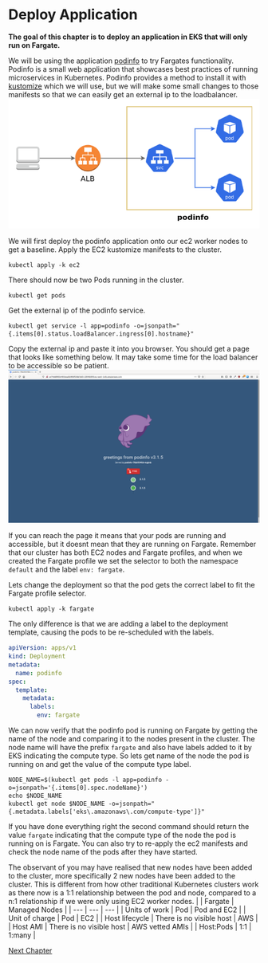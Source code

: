 # Deploy Application
**The goal of this chapter is to deploy an application in EKS that will only run on Fargate.**

We will be using the application [podinfo](https://github.com/stefanprodan/podinfo) to try Fargates functionality. Podinfo is a small web application that showcases best practices of running microservices in Kubernetes. Podinfo provides a method to install it with [kustomize](https://github.com/kubernetes-sigs/kustomize) which we will use, but we will make some small changes to those manifests so that we can easily get an external ip to the loadbalancer.
![podinfo architecture](../assets/pod-info-architecture.png)

We will first deploy the podinfo application onto our ec2 worker nodes to get a baseline. Apply the EC2 kustomize manifests to the cluster.
```shell
kubectl apply -k ec2
```

There should now be two Pods running in the cluster.
```shell
kubectl get pods
```

Get the external ip of the podinfo service.
```shell
kubectl get service -l app=podinfo -o=jsonpath="{.items[0].status.loadBalancer.ingress[0].hostname}"
```

Copy the external ip and paste it into you browser. You should get a page that looks like something below. It may take some time for the load balancer to be accessible so be patient.
![podinfo screenshot](../assets/podinfo-screenshot.png)

If you can reach the page it means that your pods are running and accessible, but it doesnt mean that they are running on Fargate. Remember that our cluster has both EC2 nodes and Fargate profiles, and when we created the Fargate profile we set the selector to both the namespace `default` and the label `env: fargate`.

Lets change the deployment so that the pod gets the correct label to fit the Fargate profile selector.
```shell
kubectl apply -k fargate
```

The only difference is that we are adding a label to the deployment template, causing the pods to be re-scheduled with the labels.
```yaml
apiVersion: apps/v1
kind: Deployment
metadata:
  name: podinfo
spec:
  template:
    metadata:
      labels:
        env: fargate
```

We can now verify that the podinfo pod is running on Fargate by getting the name of the node and comparing it to the nodes present in the cluster.
The node name will have the prefix `fargate` and also have labels added to it by EKS indicating the compute type. So lets get name of the node the pod is running on and get the value of the compute type label.
```shell
NODE_NAME=$(kubectl get pods -l app=podinfo -o=jsonpath='{.items[0].spec.nodeName}')
echo $NODE_NAME
kubectl get node $NODE_NAME -o=jsonpath="{.metadata.labels['eks\.amazonaws\.com/compute-type']}"
```

If you have done everything right the second command should return the value `fargate` indicating that the compute type of the node the pod is running on is Fargate. You can also try to re-apply the ec2 manifests and check the node name of the pods after they have started.

The observant of you may have realised that new nodes have been added to the cluster, more specifically 2 new nodes have been added to the cluster. This is different from how other traditional Kubernetes clusters work as there now is a 1:1 relationship between the pod and node, compared to a n:1 relationship if we were only using EC2 worker nodes.
|     | Fargate | Managed Nodes |
| --- | --- | --- |
| Units of work | Pod | Pod and EC2 |
| Unit of charge | Pod | EC2 |
| Host lifecycle | There is no visible host | AWS |
| Host AMI | There is no visible host | AWS vetted AMIs |
| Host:Pods | 1:1 | 1:many |


[Next Chapter](../3_pod_resources)

